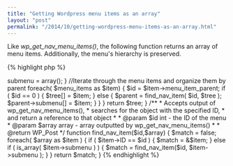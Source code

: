 ```yaml
---
title: "Getting Wordpress menu items as an array"
layout: "post"
permalink: "/2014/10/getting-wordpress-menu-items-as-an-array.html"
---
```


Like *wp\_get\_nav\_menu\_items()*, the following function returns an array of menu items. Additionally, the menu's hierarchy is preserved. 

{% highlight php %}
<?php

/**
 * Returns an array of menu items in nested hierarchy
 *
 * @param $location string - menu location
 *
 * @return array
 */
function get_nav_menu_items_tree( $location ) {

    //Get menu items from specified menu location
    $locations = get_nav_menu_locations();

    if ( !isset( $locations[$location] ) ) { return; }

    $menu = wp_get_nav_menu_object($locations[$location]);
    $menu_items = wp_get_nav_menu_items($menu);


    //Place menu items under their parents
    $tree = array();

    if ( count( $menu_items) ) {
		
		//Add a 'submenu' property to all menu objects
		foreach( $menu_items as &$item ) {
			$item->submenu = array();
		}
		
		//Iterate through the menu items and organize them by parent
		foreach( $menu_items as $item) {
			
			$id = $item->menu_item_parent;
			
			if ( $id == 0 ) {
				$tree[] = $item;
			}
			else {
				$parent = find_nav_item( $id, $tree );
				$parent->submenu[] = $item;
			}
			
		}

    }

    return $tree;

}

/**
 * Accepts output of wp_get_nav_menu_items(),
 * searches for the object with the specified ID,
 * and return a reference to that object
 * 
 * @param $id int - the ID of the menu
 * @param $array array - array outputted by wp_get_nav_menu_items()
 *
 * @return WP_Post
 */
function find_nav_item($id,$array) {
	
	$match = false;

	foreach( $array as $item ) {
		
		if ( $item->ID == $id ) {
			$match = &$item;
		}
		else if ( is_array( $item->submenu ) ) {
			$match = find_nav_item($id, $item->submenu );
		}
		
	}
	
	return $match;
	
}

{% endhighlight %}